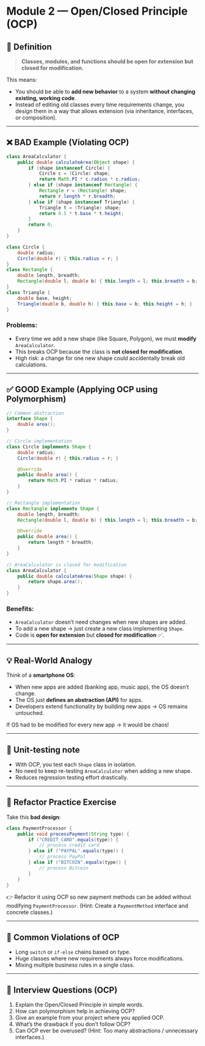 # Module 2 — Open/Closed Principle (OCP)

## 📖 Definition

> **Classes, modules, and functions should be open for extension but closed for modification.**

This means:

* You should be able to **add new behavior** to a system **without changing existing, working code**.
* Instead of editing old classes every time requirements change, you design them in a way that allows extension (via inheritance, interfaces, or composition).

---

## ❌ BAD Example (Violating OCP)

```java
class AreaCalculator {
    public double calculateArea(Object shape) {
        if (shape instanceof Circle) {
            Circle c = (Circle) shape;
            return Math.PI * c.radius * c.radius;
        } else if (shape instanceof Rectangle) {
            Rectangle r = (Rectangle) shape;
            return r.length * r.breadth;
        } else if (shape instanceof Triangle) {
            Triangle t = (Triangle) shape;
            return 0.5 * t.base * t.height;
        }
        return 0;
    }
}

class Circle {
    double radius;
    Circle(double r) { this.radius = r; }
}
class Rectangle {
    double length, breadth;
    Rectangle(double l, double b) { this.length = l; this.breadth = b; }
}
class Triangle {
    double base, height;
    Triangle(double b, double h) { this.base = b; this.height = h; }
}
```

### Problems:

* Every time we add a new shape (like Square, Polygon), we must **modify** `AreaCalculator`.
* This breaks OCP because the class is **not closed for modification**.
* High risk: a change for one new shape could accidentally break old calculations.

---

## ✅ GOOD Example (Applying OCP using Polymorphism)

```java
// Common abstraction
interface Shape {
    double area();
}

// Circle implementation
class Circle implements Shape {
    double radius;
    Circle(double r) { this.radius = r; }

    @Override
    public double area() {
        return Math.PI * radius * radius;
    }
}

// Rectangle implementation
class Rectangle implements Shape {
    double length, breadth;
    Rectangle(double l, double b) { this.length = l; this.breadth = b; }

    @Override
    public double area() {
        return length * breadth;
    }
}

// AreaCalculator is closed for modification
class AreaCalculator {
    public double calculateArea(Shape shape) {
        return shape.area();
    }
}
```

### Benefits:

* `AreaCalculator` doesn’t need changes when new shapes are added.
* To add a new shape → just create a new class implementing `Shape`.
* Code is **open for extension** but **closed for modification** ✅.

---

## 💡 Real-World Analogy

Think of a **smartphone OS**:

* When new apps are added (banking app, music app), the OS doesn’t change.
* The OS just **defines an abstraction (API)** for apps.
* Developers extend functionality by building new apps → OS remains untouched.

If OS had to be modified for every new app → it would be chaos!

---

## 🧪 Unit-testing note

* With OCP, you test each `Shape` class in isolation.
* No need to keep re-testing `AreaCalculator` when adding a new shape.
* Reduces regression testing effort drastically.

---

## 🔧 Refactor Practice Exercise

Take this **bad design**:

```java
class PaymentProcessor {
    public void processPayment(String type) {
        if ("CREDIT_CARD".equals(type)) {
            // process credit card
        } else if ("PAYPAL".equals(type)) {
            // process PayPal
        } else if ("BITCOIN".equals(type)) {
            // process Bitcoin
        }
    }
}
```

👉 Refactor it using OCP so new payment methods can be added without modifying `PaymentProcessor`.
(Hint: Create a `PaymentMethod` interface and concrete classes.)

---

## 🛑 Common Violations of OCP

* Long `switch` or `if-else` chains based on type.
* Huge classes where new requirements always force modifications.
* Mixing multiple business rules in a single class.

---

## 🎯 Interview Questions (OCP)

1. Explain the Open/Closed Principle in simple words.
2. How can polymorphism help in achieving OCP?
3. Give an example from your project where you applied OCP.
4. What’s the drawback if you don’t follow OCP?
5. Can OCP ever be overused? (Hint: Too many abstractions / unnecessary interfaces.)